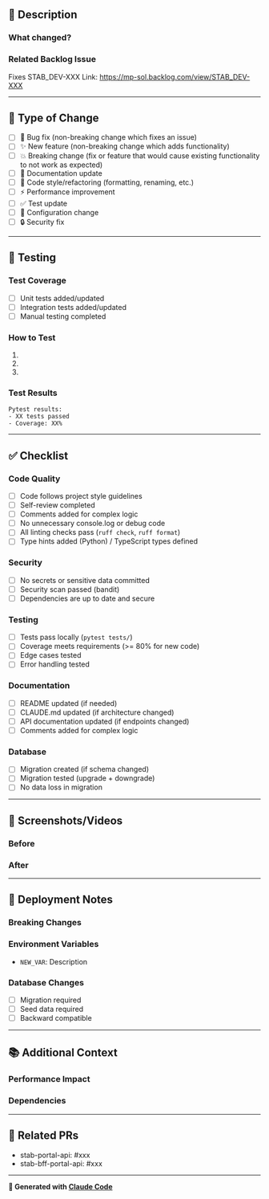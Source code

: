 ## 📝 Description

<!-- Provide a brief description of the changes in this PR -->

### What changed?
<!-- Describe what was changed and why -->

### Related Backlog Issue
<!-- Link to Nulab Backlog issue -->
Fixes STAB_DEV-XXX
Link: https://mp-sol.backlog.com/view/STAB_DEV-XXX

---

## 🎯 Type of Change

<!-- Mark relevant options with [x] -->

- [ ] 🐛 Bug fix (non-breaking change which fixes an issue)
- [ ] ✨ New feature (non-breaking change which adds functionality)
- [ ] 💥 Breaking change (fix or feature that would cause existing functionality to not work as expected)
- [ ] 📝 Documentation update
- [ ] 🎨 Code style/refactoring (formatting, renaming, etc.)
- [ ] ⚡ Performance improvement
- [ ] ✅ Test update
- [ ] 🔧 Configuration change
- [ ] 🔒 Security fix

---

## 🧪 Testing

<!-- Describe the tests you ran and how to reproduce them -->

### Test Coverage
- [ ] Unit tests added/updated
- [ ] Integration tests added/updated
- [ ] Manual testing completed

### How to Test
<!-- Provide steps to test the changes -->
1.
2.
3.

### Test Results
<!-- Paste test results or screenshots if applicable -->
```
Pytest results:
- XX tests passed
- Coverage: XX%
```

---

## ✅ Checklist

<!-- Mark completed items with [x] -->

### Code Quality
- [ ] Code follows project style guidelines
- [ ] Self-review completed
- [ ] Comments added for complex logic
- [ ] No unnecessary console.log or debug code
- [ ] All linting checks pass (`ruff check`, `ruff format`)
- [ ] Type hints added (Python) / TypeScript types defined

### Security
- [ ] No secrets or sensitive data committed
- [ ] Security scan passed (bandit)
- [ ] Dependencies are up to date and secure

### Testing
- [ ] Tests pass locally (`pytest tests/`)
- [ ] Coverage meets requirements (>= 80% for new code)
- [ ] Edge cases tested
- [ ] Error handling tested

### Documentation
- [ ] README updated (if needed)
- [ ] CLAUDE.md updated (if architecture changed)
- [ ] API documentation updated (if endpoints changed)
- [ ] Comments added for complex logic

### Database
- [ ] Migration created (if schema changed)
- [ ] Migration tested (upgrade + downgrade)
- [ ] No data loss in migration

---

## 📸 Screenshots/Videos

<!-- Add screenshots or videos if UI changes -->

### Before


### After


---

## 🚀 Deployment Notes

<!-- Any special notes for deployment? -->

### Breaking Changes
<!-- List any breaking changes and migration path -->

### Environment Variables
<!-- List new/changed environment variables -->
- `NEW_VAR`: Description

### Database Changes
- [ ] Migration required
- [ ] Seed data required
- [ ] Backward compatible

---

## 📚 Additional Context

<!-- Add any other context about the PR here -->

### Performance Impact
<!-- Describe any performance implications -->

### Dependencies
<!-- List new dependencies added -->

---

## 🔗 Related PRs

<!-- Link to related PRs in other repos -->
- stab-portal-api: #xxx
- stab-bff-portal-api: #xxx

---

**🤖 Generated with [Claude Code](https://claude.com/claude-code)**

